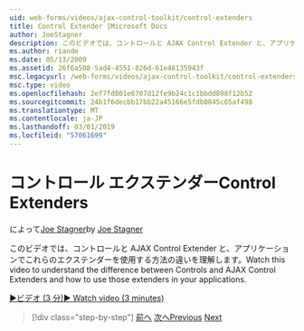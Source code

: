```yaml
---
uid: web-forms/videos/ajax-control-toolkit/control-extenders
title: Control Extender |Microsoft Docs
author: JoeStagner
description: このビデオでは、コントロールと AJAX Control Extender と、アプリケーションでこれらのエクステンダーを使用する方法の違いを理解します。
ms.author: riande
ms.date: 05/13/2009
ms.assetid: 26f6a508-5ad4-4551-826d-61e48135943f
msc.legacyurl: /web-forms/videos/ajax-control-toolkit/control-extenders
msc.type: video
ms.openlocfilehash: 2ef7fd801e6707d12fe9b24c1c1bbdd898f12b52
ms.sourcegitcommit: 24b1f6decbb17bb22a45166e5fdb0845c65af498
ms.translationtype: MT
ms.contentlocale: ja-JP
ms.lasthandoff: 03/01/2019
ms.locfileid: "57061699"
---
```

<a name="control-extenders"></a><span data-ttu-id="f3f44-103">コントロール エクステンダー</span><span class="sxs-lookup"><span data-stu-id="f3f44-103">Control Extenders</span></span>
====================
<span data-ttu-id="f3f44-104">によって[Joe Stagner](https://github.com/JoeStagner)</span><span class="sxs-lookup"><span data-stu-id="f3f44-104">by [Joe Stagner](https://github.com/JoeStagner)</span></span>

<span data-ttu-id="f3f44-105">このビデオでは、コントロールと AJAX Control Extender と、アプリケーションでこれらのエクステンダーを使用する方法の違いを理解します。</span><span class="sxs-lookup"><span data-stu-id="f3f44-105">Watch this video to understand the difference between Controls and AJAX Control Extenders and how to use those extenders in your applications.</span></span>

[<span data-ttu-id="f3f44-106">&#9654;ビデオ (3 分)</span><span class="sxs-lookup"><span data-stu-id="f3f44-106">&#9654; Watch video (3 minutes)</span></span>](https://channel9.msdn.com/Blogs/ASP-NET-Site-Videos/control-extenders)

> [!div class="step-by-step"]
> <span data-ttu-id="f3f44-107">[前へ](utilize-the-ajax-rating-control-in-the-aspnet-toolkit.md)
> [次へ](color-picker.md)</span><span class="sxs-lookup"><span data-stu-id="f3f44-107">[Previous](utilize-the-ajax-rating-control-in-the-aspnet-toolkit.md)
[Next](color-picker.md)</span></span>
